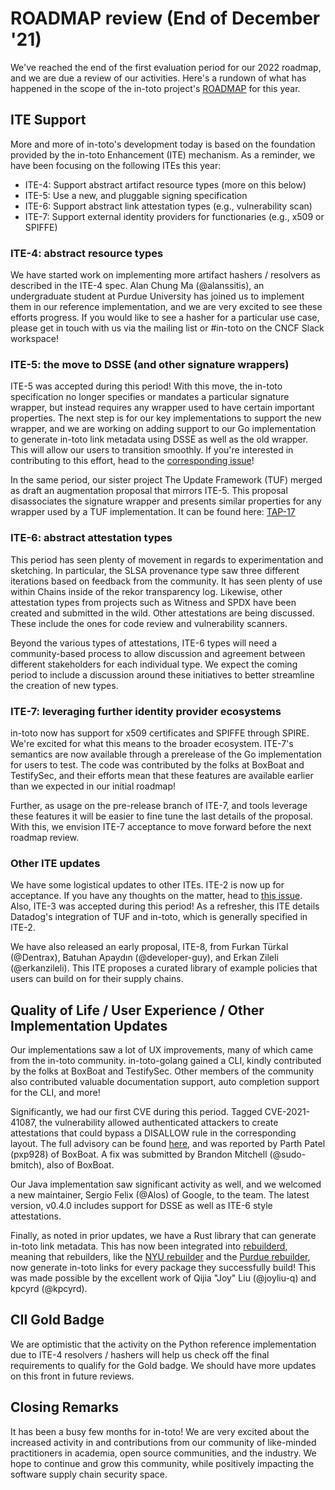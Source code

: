 # ROADMAP review (End of December '21)

We've reached the end of the first evaluation period for our 2022 roadmap, and
we are due a review of our activities. Here's a rundown of what has happened in
the scope of the in-toto project's
[ROADMAP](https://github.com/in-toto/docs/blob/master/ROADMAP.md) for this year.

## ITE Support

More and more of in-toto's development today is based on the foundation provided
by the in-toto Enhancement (ITE) mechanism. As a reminder, we have been focusing
on the following ITEs this year:

- ITE-4: Support abstract artifact resource types (more on this below)
- ITE-5: Use a new, and pluggable signing specification
- ITE-6: Support abstract link attestation types (e.g., vulnerability scan)
- ITE-7: Support external identity providers for functionaries (e.g., x509 or SPIFFE)

### ITE-4: abstract resource types

We have started work on implementing more artifact hashers / resolvers as
described in the ITE-4 spec. Alan Chung Ma (@alanssitis), an undergraduate
student at Purdue University has joined us to implement them in our reference
implementation, and we are very excited to see these efforts progress. If you
would like to see a hasher for a particular use case, please get in touch with
us via the mailing list or #in-toto on the CNCF Slack workspace!

### ITE-5: the move to DSSE (and other signature wrappers)

ITE-5 was accepted during this period! With this move, the in-toto specification
no longer specifies or mandates a particular signature wrapper, but instead
requires any wrapper used to have certain important properties. The next step is
for our key implementations to support the new wrapper, and we are working on
adding support to our Go implementation to generate in-toto link metadata using
DSSE as well as the old wrapper. This will allow our users to transition
smoothly. If you're interested in contributing to this effort, head to the
[corresponding issue](https://github.com/in-toto/in-toto-golang/issues/148)!

In the same period, our sister project The Update Framework (TUF) merged as
draft an augmentation proposal that mirrors ITE-5. This proposal disassociates
the signature wrapper and presents similar properties for any wrapper used by a
TUF implementation. It can be found here:
[TAP-17](https://github.com/theupdateframework/taps/blob/master/tap17.md)

### ITE-6: abstract attestation types

This period has seen plenty of movement in regards to experimentation and
sketching. In particular, the SLSA provenance type saw three different
iterations based on feedback from the community. It has seen plenty of use
within Chains inside of the rekor transparency log. Likewise, other attestation
types from projects such as Witness and SPDX have been created and submitted in
the wild. Other attestations are being discussed. These include the ones for
code review and vulnerability scanners.

Beyond the various types of attestations, ITE-6 types will need a
community-based process to allow discussion and agreement between different
stakeholders for each individual type. We expect the coming period to include a
discussion around these initiatives to better streamline the creation of new
types.


### ITE-7: leveraging further identity provider ecosystems

in-toto now has support for x509 certificates and SPIFFE through SPIRE. We're
excited for what this means to the broader ecosystem. ITE-7's semantics are now
available through a prerelease of the Go implementation for users to test. The
code was contributed by the folks at BoxBoat and TestifySec, and their efforts
mean that these features are available earlier than we expected in our initial
roadmap!

Further, as usage on the pre-release branch of ITE-7, and tools leverage these
features it will be easier to fine tune the last details of the proposal. With
this, we envision ITE-7 acceptance to move forward before the next roadmap
review.

### Other ITE updates

We have some logistical updates to other ITEs. ITE-2 is now up for acceptance.
If you have any thoughts on the matter, head to [this
issue](https://github.com/in-toto/ITE/issues/26). Also, ITE-3 was accepted
during this period! As a refresher, this ITE details Datadog's integration of
TUF and in-toto, which is generally specified in ITE-2.

We have also released an early proposal, ITE-8, from Furkan Türkal (@Dentrax),
Batuhan Apaydın (@developer-guy), and Erkan Zileli (@erkanzileli). This ITE
proposes a curated library of example policies that users can build on for their
supply chains.

## Quality of Life / User Experience / Other Implementation Updates

Our implementations saw a lot of UX improvements, many of which came from the
in-toto community. in-toto-golang gained a CLI, kindly contributed by the folks
at BoxBoat and TestifySec. Other members of the community also contributed
valuable documentation support, auto completion support for the CLI, and more!

Significantly, we had our first CVE during this period. Tagged CVE-2021-41087,
the vulnerability allowed authenticated attackers to create attestations that
could bypass a DISALLOW rule in the corresponding layout. The full advisory can
be found
[here](https://github.com/in-toto/in-toto-golang/security/advisories/GHSA-vrxp-mg9f-hwf3),
and was reported by Parth Patel (pxp928) of BoxBoat. A fix was submitted by
Brandon Mitchell (@sudo-bmitch), also of BoxBoat.

Our Java implementation saw significant activity as well, and we welcomed a new
maintainer, Sergio Felix (@Alos) of Google, to the team. The latest version,
v0.4.0 includes support for DSSE as well as ITE-6 style attestations.

Finally, as noted in prior updates, we have a Rust library that can generate
in-toto link metadata. This has now been integrated into
[rebuilderd](https://rebuilderd.com), meaning that rebuilders, like the [NYU
rebuilder](https://r-b.engineering.nyu.edu) and the [Purdue
rebuilder](https://reproducible.seal.purdue.wtf/), now generate in-toto links
for every package they successfully build! This was made possible by the
excellent work of Qijia "Joy" Liu (@joyliu-q) and kpcyrd (@kpcyrd).

## CII Gold Badge

We are optimistic that the activity on the Python reference implementation due
to ITE-4 resolvers / hashers will help us check off the final requirements to
qualify for the Gold badge. We should have more updates on this front in future
reviews.

## Closing Remarks

It has been a busy few months for in-toto! We are very excited about the
increased activity in and contributions from our community of like-minded
practitioners in academia, open source communities, and the industry. We hope to
continue and grow this community, while positively impacting the software supply
chain security space.
